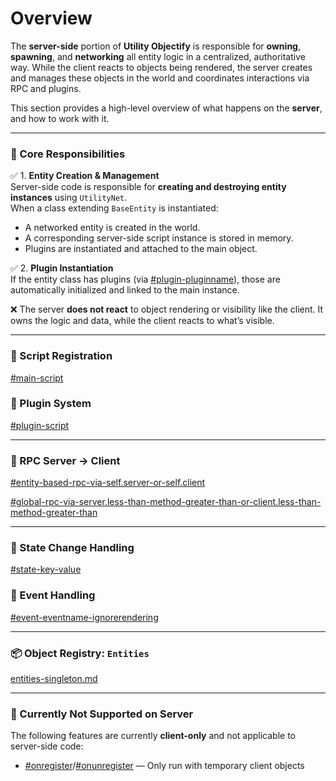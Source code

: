 # Overview

The **server-side** portion of **Utility Objectify** is responsible for **owning**, **spawning**, and **networking** all entity logic in a centralized, authoritative way. While the client reacts to objects being rendered, the server creates and manages these objects in the world and coordinates interactions via RPC and plugins.

This section provides a high-level overview of what happens on the **server**, and how to work with it.

***

### 🧠 Core Responsibilities

✅ 1. **Entity Creation & Management**\
Server-side code is responsible for **creating and destroying entity instances** using `UtilityNet`.\
When a class extending `BaseEntity` is instantiated:

* A networked entity is created in the world.
* A corresponding server-side script instance is stored in memory.
* Plugins are instantiated and attached to the main object.

✅ 2. **Plugin Instantiation**\
If the entity class has plugins (via [#plugin-pluginname](../shared/decorators.md#plugin-pluginname "mention")), those are automatically initialized and linked to the main instance.

❌ The server **does not react** to object rendering or visibility like the client. It owns the logic and data, while the client reacts to what’s visible.

***

### 🔧 Script Registration

[#main-script](../shared/type-of-scripts.md#main-script "mention")

### 🧩 Plugin System

[#plugin-script](../shared/type-of-scripts.md#plugin-script "mention")

***

### 📡 RPC Server → Client

[#entity-based-rpc-via-self.server-or-self.client](../shared/rpc.md#entity-based-rpc-via-self.server-or-self.client "mention")

[#global-rpc-via-server.less-than-method-greater-than-or-client.less-than-method-greater-than](../shared/rpc.md#global-rpc-via-server.less-than-method-greater-than-or-client.less-than-method-greater-than "mention")

***

### 🔄 State Change Handling

[#state-key-value](../shared/decorators.md#state-key-value "mention")

### 📣 Event Handling

[#event-eventname-ignorerendering](../shared/decorators.md#event-eventname-ignorerendering "mention")

***

### 📦 Object Registry: `Entities`

[entities-singleton.md](../shared/entities-singleton.md "mention")

***

### 🚫 Currently Not Supported on Server

The following features are currently **client-only** and not applicable to server-side code:

* [#onregister](../shared/hooks.md#onregister "mention")/[#onunregister](../shared/hooks.md#onunregister "mention") — Only run with temporary client objects
